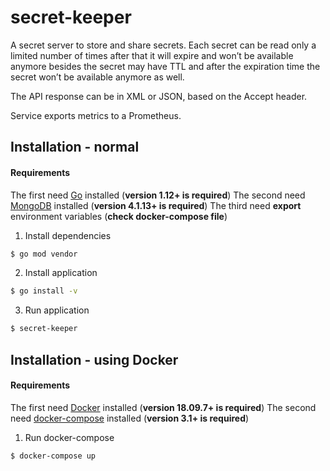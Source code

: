 # secret-keeper

A secret server to store and share secrets. Each secret can be read only a limited number of times after that it will expire and won’t be available anymore besides the secret may have TTL and after the expiration time the secret won’t be available anymore as well.

The API response can be in XML or JSON, based on the Accept header.

Service exports metrics to a Prometheus.

## Installation - normal

#### Requirements
The first need [Go](https://golang.org/) installed (**version 1.12+ is required**)
The second need [MongoDB](https://www.mongodb.com/) installed (**version 4.1.13+ is required**)
The third need **export** environment variables (**check docker-compose file**)

1. Install dependencies
```sh
$ go mod vendor
```
2. Install application
```sh
$ go install -v
```
3. Run application
```sh
$ secret-keeper
```

## Installation - using Docker

#### Requirements
The first need [Docker](https://docs.docker.com/install) installed (**version 18.09.7+ is required**)
The second need [docker-compose](https://docs.docker.com/compose) installed (**version 3.1+ is required**)

1. Run docker-compose
```sh
$ docker-compose up
```
